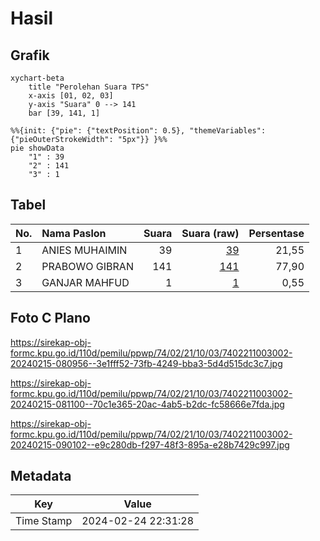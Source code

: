 # Hasil

## Grafik

```mermaid
xychart-beta
    title "Perolehan Suara TPS"
    x-axis [01, 02, 03]
    y-axis "Suara" 0 --> 141
    bar [39, 141, 1]
```

```mermaid
%%{init: {"pie": {"textPosition": 0.5}, "themeVariables": {"pieOuterStrokeWidth": "5px"}} }%%
pie showData
    "1" : 39
    "2" : 141
    "3" : 1
```

## Tabel

| No. | Nama Paslon    | Suara | Suara (raw) | Persentase |
|:--- |:-------------- | -----:| -----------:| ----------:|
| 1   | ANIES MUHAIMIN | 39    | [39][p-1]   | 21,55      |
| 2   | PRABOWO GIBRAN | 141   | [141][p-2]  | 77,90      |
| 3   | GANJAR MAHFUD  | 1     | [1][p-3]    | 0,55       |


[p-1]: https://github.com/gigit-pemilu/pemilu-2024-74-sulawesi-tenggara/blob/main/pilpres/hitung-suara/sub/74-sulawesi-tenggara/sub/02-konawe/sub/21-bondoala/sub/1003-laosu/sub/002-tps/sub/paslon-1.txt
[p-2]: https://github.com/gigit-pemilu/pemilu-2024-74-sulawesi-tenggara/blob/main/pilpres/hitung-suara/sub/74-sulawesi-tenggara/sub/02-konawe/sub/21-bondoala/sub/1003-laosu/sub/002-tps/sub/paslon-2.txt
[p-3]: https://github.com/gigit-pemilu/pemilu-2024-74-sulawesi-tenggara/blob/main/pilpres/hitung-suara/sub/74-sulawesi-tenggara/sub/02-konawe/sub/21-bondoala/sub/1003-laosu/sub/002-tps/sub/paslon-3.txt

## Foto C Plano

https://sirekap-obj-formc.kpu.go.id/110d/pemilu/ppwp/74/02/21/10/03/7402211003002-20240215-080956--3e1fff52-73fb-4249-bba3-5d4d515dc3c7.jpg

https://sirekap-obj-formc.kpu.go.id/110d/pemilu/ppwp/74/02/21/10/03/7402211003002-20240215-081100--70c1e365-20ac-4ab5-b2dc-fc58666e7fda.jpg

https://sirekap-obj-formc.kpu.go.id/110d/pemilu/ppwp/74/02/21/10/03/7402211003002-20240215-090102--e9c280db-f297-48f3-895a-e28b7429c997.jpg


## Metadata

| Key        | Value               |
| ---------- | ------------------- |
| Time Stamp | 2024-02-24 22:31:28 |



